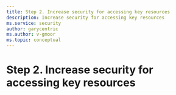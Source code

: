 ```yaml
---
title: Step 2. Increase security for accessing key resources
description: Increase security for accessing key resources 
ms.service: security
author: garycentric
ms.author: v-gmoor
ms.topic: conceptual
---
```


# Step 2. Increase security for accessing key resources



